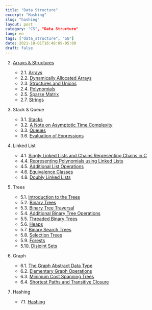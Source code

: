 ```yaml
---
title: "Data Structure"
excerpt: "Hashing"
slug: "hashing"
layout: post
category: "CS", "Data Structure"
lang: en
tags: ["data_structure", "SG"]
date: 2021-10-01T16:48:09-05:00
draft: false
---
```


2. [Arrays & Structures](https://underthelights.github.io/tech/ds/2.arrays--structures/)
   
    - 2.1. [Arrays](https://underthelights.github.io/tech/ds/2.arrays--structures/2.1.-arrays-/)
    - 2.2. [Dynamically Allocated Arrays](https://underthelights.github.io/tech/ds/2.arrays--structures/2.2.-dynamically-allocated-arrays-/)
    - 2.3. [Structures and Unions](https://underthelights.github.io/tech/ds/2.arrays--structures/2.3.-structures-and-unions-/)
    - 2.4. [Polynomials](https://underthelights.github.io/tech/ds/2.arrays--structures/2.4.-polynomials-/)
    - 2.5. [Sparse Matrix](https://underthelights.github.io/tech/ds/2.arrays--structures/2.5.-sparse-matrix-/)
    - 2.7. [Strings](https://underthelights.github.io/tech/ds/2.arrays--structures/2.7.-strings/)
    
3. Stack & Queue

    - 3.1. [Stacks](https://underthelights.github.io/tech/ds/3.stack--queue/3.1.-stacks/)
    - 3.2. [A Note on Asymptotic Time Complexity](https://underthelights.github.io/tech/ds/3.stack--queue/3.2.-a-note-on-asymptotic-time-complexity/)
    - 3.3. [Queues](https://underthelights.github.io/tech/ds/3.stack--queue/3.3.-queues/)
    - 3.6. [Evaluation of Expressions](https://underthelights.github.io/tech/ds/3.stack--queue/3.6.-evaluation-of-expressions/)

4. Linked List

    - 4.1. [Singly Linked Lists and Chains Representing Chains in C](https://underthelights.github.io/tech/ds/4.linked-list/4.1.-singly-linked-lists-and-chains-representing-chains-in-c/)
    - 4.4. [Representing Polynomials using Linked Lists](https://underthelights.github.io/tech/ds/4.linked-list/4.4.-representing-polynomials-using-linked-lists/)
    - 4.5. [Additional List Operations](https://underthelights.github.io/tech/ds/4.linked-list/4.5.-additional-list-operations/)
    - 4.6. [Equivalence Classes](https://underthelights.github.io/tech/ds/4.linked-list/4.6.-equivalence-classes-/)
    - 4.8. [Doubly Linked Lists](https://underthelights.github.io/tech/ds/4.linked-list/4.8.-doubly-linked-lists-/)

5. Trees

    - 5.1. [Introduction to the Trees](https://underthelights.github.io/tech/ds/5.trees/5.1.-introduction-to-the-trees/)
    - 5.2. [Binary Trees](https://underthelights.github.io/tech/ds/5.trees/5.2.-binary-trees/)
    - 5.3. [Binary Tree Traversal](https://underthelights.github.io/tech/ds/5.trees/5.3.-binary-tree-traversal/)
    - 5.4. [Additional Binary Tree Operations](https://underthelights.github.io/tech/ds/5.trees/5.4.-additional-binary-tree-operations/)
    - 5.5. [Threaded Binary Trees](https://underthelights.github.io/tech/ds/5.trees/5.5.-threaded-binary-trees/)
    - 5.6. [Heaps](https://underthelights.github.io/tech/ds/5.trees/5.6.-heaps/)
    - 5.7. [Binary Search Trees]()
    - 5.8. [Selection Trees](https://underthelights.github.io/tech/ds/5.trees/5.8.-selection-trees/)
    - 5.9. [Forests](https://underthelights.github.io/tech/ds/5.trees/5.9.-forests/)
    - 5.10. [Disjoint Sets](https://underthelights.github.io/tech/ds/5.trees/5.10.-disjoint-sets/)

6. Graph

    - 6.1. [The Graph Abstract Data Type](https://underthelights.github.io/tech/ds/6.graph/6.1.-the-graph-abstract-data-type/)
    - 6.2. [Elementary Graph Operations](https://underthelights.github.io/tech/ds/6.graph/6.2.-elementary-graph-operations/)
    - 6.3. [Minimum Cost Spanning Trees](https://underthelights.github.io/tech/ds/6.graph/6.3.-minimum-cost-spanning-trees/)
    - 6.4. [Shortest Paths and Transitive Closure](https://underthelights.github.io/tech/ds/6.graph/6.4.-shortest-paths-and-transitive-closure/)

7. Hashing

    - 7.1. [Hashing](https://underthelights.github.io/tech/ds/8.hashing/8.1.-hashing/)

      

